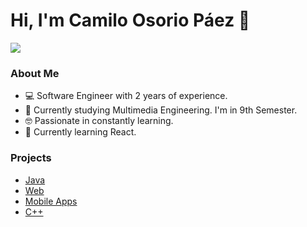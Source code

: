 # Hi, I'm Camilo Osorio Páez 👋

<img src = "https://i.imgur.com/IiwHw2k.jpg"/>

### About Me
- 💻 Software Engineer with 2 years of experience.
- 🎥 Currently studying Multimedia Engineering. I'm in 9th Semester.
- 🤓 Passionate in constantly learning.
- 🧠 Currently learning React.

### Projects
- <a href="https://github.com/caopdecode/Java-Projects" target = "_blank">Java</a>
- <a href="https://github.com/caopdecode/Web-Projects/" target = "_blank">Web</a>
- <a href="https://github.com/caopdecode/Mobile-Apps" target = "_blank">Mobile Apps</a>
- <a href="https://github.com/caopdecode/Cpp-projects" target = "_blank">C++</a>

<!--
**caopdecode/caopdecode** is a ✨ _special_ ✨ repository because its `README.md` (this file) appears on your GitHub profile.

Here are some ideas to get you started:

- 🔭 I’m currently working on ...
- 🌱 I’m currently learning ...
- 👯 I’m looking to collaborate on ...
- 🤔 I’m looking for help with ...
- 💬 Ask me about ...
- 📫 How to reach me: ...
- 😄 Pronouns: ...
- ⚡ Fun fact: ...
-->


